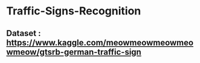 # Traffic-Signs-Recognition
## Dataset : https://www.kaggle.com/meowmeowmeowmeowmeow/gtsrb-german-traffic-sign
